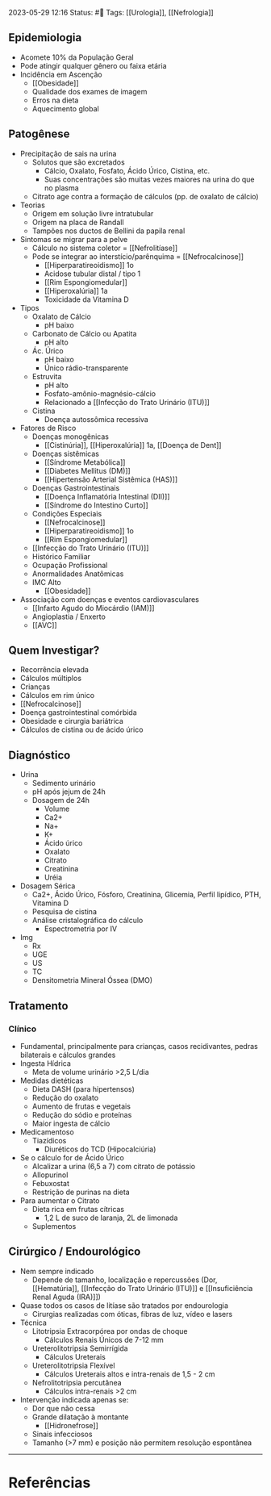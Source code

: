 2023-05-29 12:16
Status: #🌱 
Tags: [[Urologia]], [[Nefrologia]]
<br/>
## Epidemiologia
- Acomete 10% da População Geral
- Pode atingir qualquer gênero ou faixa etária
- Incidência em Ascenção
	- [[Obesidade]]
	- Qualidade dos exames de imagem
	- Erros na dieta
	- Aquecimento global
## Patogênese
- Precipitação de sais na urina
	- Solutos que são excretados
		- Cálcio, Oxalato, Fosfato, Ácido Úrico, Cistina, etc.
		- Suas concentrações são muitas vezes maiores na urina do que no plasma
	- Citrato age contra a formação de cálculos (pp. de oxalato de cálcio)
- Teorias
	- Origem em solução livre intratubular
	- Origem na placa de Randall
	- Tampões nos ductos de Bellini da papila renal
- Sintomas se migrar para a pelve
	- Cálculo no sistema coletor = [[Nefrolitíase]]
	- Pode se integrar ao interstício/parênquima = [[Nefrocalcinose]]
		- [[Hiperparatireoidismo]] 1o
		- Acidose tubular distal / tipo 1
		- [[Rim Espongiomedular]]
		- [[Hiperoxalúria]] 1a
		- Toxicidade da Vitamina D
- Tipos
	- Oxalato de Cálcio
		- pH baixo
	- Carbonato de Cálcio ou Apatita
		- pH alto
	- Ác. Úrico
		- pH baixo
		- Único rádio-transparente
	- Estruvita
		- pH alto
		- Fosfato-amônio-magnésio-cálcio
		- Relacionado a [[Infecção do Trato Urinário (ITU)]]
	- Cistina
		- Doença autossômica recessiva
- Fatores de Risco
	- Doenças monogênicas
		- [[Cistinúria]], [[Hiperoxalúria]] 1a, [[Doença de Dent]]
	- Doenças sistêmicas
		- [[Síndrome Metabólica]]
		- [[Diabetes Mellitus (DM)]]
		- [[Hipertensão Arterial Sistêmica (HAS)]]
	- Doenças Gastrointestinais
		- [[Doença Inflamatória Intestinal (DII)]]
		- [[Síndrome do Intestino Curto]]
	- Condições Especiais
		- [[Nefrocalcinose]]
		- [[Hiperparatireoidismo]] 1o
		- [[Rim Espongiomedular]]
	- [[Infecção do Trato Urinário (ITU)]]
	- Histórico Familiar
	- Ocupação Profissional
	- Anormalidades Anatômicas
	- IMC Alto
		- [[Obesidade]]
- Associação com doenças e eventos cardiovasculares
	- [[Infarto Agudo do Miocárdio (IAM)]]
	- Angioplastia / Enxerto
	- [[AVC]]
## Quem Investigar?
- Recorrência elevada
- Cálculos múltiplos
- Crianças
- Cálculos em rim único
- [[Nefrocalcinose]]
- Doença gastrointestinal comórbida
- Obesidade e cirurgia bariátrica
- Cálculos de cistina ou de ácido úrico
## Diagnóstico
- Urina
	- Sedimento urinário
	- pH após jejum de 24h
	- Dosagem de 24h
		- Volume
		- Ca2+
		- Na+
		- K+
		- Ácido úrico
		- Oxalato
		- Citrato
		- Creatinina
		- Uréia
- Dosagem Sérica
	- Ca2+, Ácido Úrico, Fósforo, Creatinina, Glicemia, Perfil lipídico, PTH, Vitamina D
	- Pesquisa de cistina
	- Análise cristalográfica do cálculo
		- Espectrometria por IV
- Img
	- Rx
	- UGE
	- US
	- TC
	- Densitometria Mineral Óssea (DMO)
## Tratamento
### Clínico
- Fundamental, principalmente para crianças, casos recidivantes, pedras bilaterais e cálculos grandes
- Ingesta Hídrica
	- Meta de volume urinário >2,5 L/dia
- Medidas dietéticas
	- Dieta DASH (para hipertensos)
	- Redução do oxalato
	- Aumento de frutas e vegetais
	- Redução do sódio e proteínas
	- Maior ingesta de cálcio
- Medicamentoso
	- Tiazídicos
		- Diuréticos do TCD (Hipocalciúria)
- Se o cálculo for de Ácido Úrico
	- Alcalizar a urina (6,5 a 7) com citrato de potássio
	- Allopurinol
	- Febuxostat
	- Restrição de purinas na dieta
- Para aumentar o Citrato
	- Dieta rica em frutas cítricas
		- 1,2 L de suco de laranja, 2L de limonada
	- Suplementos
## Cirúrgico / Endourológico
- Nem sempre indicado
	- Depende de tamanho, localização e repercussões (Dor, [[Hematúria]], [[Infecção do Trato Urinário (ITU)]] e [[Insuficiência Renal Aguda (IRA)]])
- Quase todos os casos de litíase são tratados por endourologia
	- Cirurgias realizadas com óticas, fibras de luz, vídeo e lasers
- Técnica
	- Litotripsia Extracorpórea por ondas de choque
		- Cálculos Renais Únicos de 7-12 mm
	- Ureterolitotripsia Semirrígida
		- Cálculos Ureterais
	- Ureterolitotripsia Flexível
		- Cálculos Ureterais altos e intra-renais de 1,5 - 2 cm
	- Nefrolitotripsia percutânea
		- Cálculos intra-renais >2 cm
- Intervenção indicada apenas se:
	- Dor que não cessa
	- Grande dilatação à montante
		- [[Hidronefrose]]
	- Sinais infecciosos
	- Tamanho (>7 mm) e posição não permitem resolução espontânea
____
# Referências

